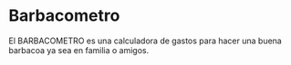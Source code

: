 # Barbacometro
El BARBACOMETRO es una calculadora de gastos para hacer una buena barbacoa ya sea en familia o amigos.

